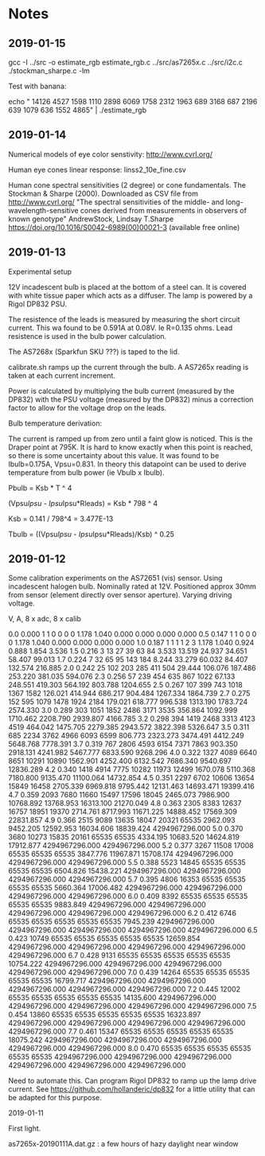 # Notes

## 2019-01-15

gcc -I ../src -o estimate_rgb  estimate_rgb.c ../src/as7265x.c ../src/i2c.c ./stockman_sharpe.c -lm

Test with banana:

echo " 14126 4527 1598 1110 2898 6069 1758 2312 1963 689 3168 687 2196 639 1079 636 1552 4865" | ./estimate_rgb 



## 2019-01-14

Numerical models of eye color senstivity:
http://www.cvrl.org/

Human eye cones linear response: 
linss2_10e_fine.csv


Human cone spectral sensitivities (2 degree) or cone fundamentals. The Stockman & Sharpe (2000).
Downloaded as CSV file from http://www.cvrl.org/
"The spectral sensitivities of the middle- and long-wavelength-sensitive cones derived from measurements in observers of known genotype"
AndrewStock, Lindsay T.Sharpe
https://doi.org/10.1016/S0042-6989(00)00021-3
(available free online)




## 2019-01-13

Experimental setup

12V incadescent bulb is placed at the bottom of a steel can. 
It is covered with white tissue paper which acts as a diffuser.
The lamp is powered by a Rigol DP832 PSU.

The resistence of the leads is measured by measuring the short
circuit current. This wa found to be 0.591A at 0.08V. Ie R=0.135 ohms.
Lead resistence is used in the bulb power calculation.

The AS7268x (Sparkfun SKU ???) is taped to the lid.

calibrate.sh  ramps up the current through the bulb. A AS7265x
reading is taken at each  current increment.

Power is calculated by multiplying the bulb current (measured by the DP832) 
with the PSU voltage (measured by the DP832) minus a correction factor to
allow for the voltage drop on the leads.

Bulb temperature derivation:

The current is ramped up from zero until a faint glow is noticed. This is
the Draper point at 795K. It is hard to know exactly when this point is
reached, so there is some uncertainty about this value. It was found to 
be Ibulb=0.175A, Vpsu=0.831. In theory this datapoint can be used to derive temperature
from bulb power (ie Vbulb x Ibulb).

Pbulb = Ksb * T ^ 4

(Vpsu*Ipsu - Ipsu*Ipsu*Rleads) = Ksb * 798 ^ 4

Ksb = 0.141 / 798^4 = 3.477E-13

Tbulb = ((Vpsu*Ipsu - Ipsu*Ipsu*Rleads)/Ksb) ^ 0.25



## 2019-01-12

Some calibration experiments on the AS72651 (vis) sensor. Using incadescent halogen bulb. Nominally rated at 12V. 
Positioned approx 30mm from sensor (element directly over sensor aperture). Varying driving voltage.

V, A, 8 x adc, 8 x calib

0.0 0.000  1 1 0 0 0 0     1.178 1.040 0.000 0.000 0.000 0.000 
0.5 0.147  1 1 0 0 0 0     1.178 1.040 0.000 0.000 0.000 0.000 
1.0 0.187  1 1 1 1 2 3     1.178 1.040 0.924 0.888 1.854 3.536 
1.5 0.216  3 13 27 39 63 84     3.533 13.519 24.937 34.651 58.407 99.013 
1.7 0.224  7 32 65 95 143 184     8.244 33.279 60.032 84.407 132.574 216.885 
2.0 0.242  25 102 203 285 411 504     29.444 106.076 187.486 253.220 381.035 594.076 
2.3 0.256  57 239 454 635 867 1022     67.133 248.551 419.303 564.192 803.788 1204.655 
2.5 0.267  107 399 743 1018 1367 1582     126.021 414.944 686.217 904.484 1267.334 1864.739 
2.7 0.275  152 595 1079 1478 1924 2184     179.021 618.777 996.538 1313.190 1783.724 2574.330 
3.0 0.289  303 1051 1852 2486 3171 3535     356.864 1092.999 1710.462 2208.790 2939.807 4166.785 
3.2 0.298  394 1419 2468 3313 4123 4519     464.042 1475.705 2279.385 2943.572 3822.398 5326.647 
3.5 0.311  685 2234 3762 4966 6093 6599     806.773 2323.273 3474.491 4412.249 5648.768 7778.391 
3.7 0.319  767 2806 4593 6154 7371 7863     903.350 2918.131 4241.982 5467.777 6833.590 9268.296 
4.0 0.322  1327 4089 6640 8651 10291 10890     1562.901 4252.400 6132.542 7686.340 9540.697 12836.289 
4.2 0.340  1418 4914 7775 10282 11973 12499     1670.078 5110.368 7180.800 9135.470 11100.064 14732.854 
4.5 0.351  2297 6702 10606 13654 15849 16458     2705.339 6969.818 9795.442 12131.463 14693.471 19399.416 
4.7 0.359  2093 7680 11660 15497 17596 18045     2465.073 7986.900 10768.892 13768.953 16313.100 21270.049 
4.8 0.363  2305 8383 12637 16757 18951 19370     2714.761 8717.993 11671.225 14888.452 17569.309 22831.857 
4.9 0.366  2515 9089 13635 18047 20321 65535     2962.093 9452.205 12592.953 16034.606 18839.424 4294967296.000 
5.0 0.370  3680 10273 15835 20161 65535 65535     4334.195 10683.520 14624.819 17912.877 4294967296.000 4294967296.000 
5.2 0.377  3267 11508 17008 65535 65535 65535     3847.776 11967.871 15708.174 4294967296.000 4294967296.000 4294967296.000 
5.5 0.388  5523 14845 65535 65535 65535 65535     6504.826 15438.221 4294967296.000 4294967296.000 4294967296.000 4294967296.000 
5.7 0.395  4806 16353 65535 65535 65535 65535     5660.364 17006.482 4294967296.000 4294967296.000 4294967296.000 4294967296.000 
6.0 0.409  8392 65535 65535 65535 65535 65535     9883.849 4294967296.000 4294967296.000 4294967296.000 4294967296.000 4294967296.000 
6.2 0.412  6746 65535 65535 65535 65535 65535     7945.239 4294967296.000 4294967296.000 4294967296.000 4294967296.000 4294967296.000 
6.5 0.423  10749 65535 65535 65535 65535 65535     12659.854 4294967296.000 4294967296.000 4294967296.000 4294967296.000 4294967296.000 
6.7 0.428  9131 65535 65535 65535 65535 65535     10754.222 4294967296.000 4294967296.000 4294967296.000 4294967296.000 4294967296.000 
7.0 0.439  14264 65535 65535 65535 65535 65535     16799.717 4294967296.000 4294967296.000 4294967296.000 4294967296.000 4294967296.000 
7.2 0.445  12002 65535 65535 65535 65535 65535     14135.600 4294967296.000 4294967296.000 4294967296.000 4294967296.000 4294967296.000 
7.5 0.454  13860 65535 65535 65535 65535 65535     16323.897 4294967296.000 4294967296.000 4294967296.000 4294967296.000 4294967296.000 
7.7 0.461  15347 65535 65535 65535 65535 65535     18075.242 4294967296.000 4294967296.000 4294967296.000 4294967296.000 4294967296.000 
8.0 0.470  65535 65535 65535 65535 65535 65535     4294967296.000 4294967296.000 4294967296.000 4294967296.000 4294967296.000 4294967296.000 


Need to automate this. 
Can program Rigol DP832 to ramp up the lamp drive current. See https://github.com/hollanderic/dp832 for a little utility 
that can be adapted for this purpose.
 

2019-01-11

First light.

as7265x-20190111A.dat.gz  :  a few hours of hazy daylight near window



